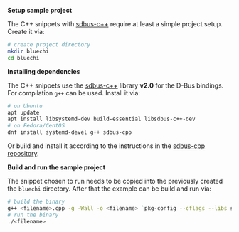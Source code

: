 <!-- markdownlint-disable-file MD013 MD036 MD041 -->

**Setup sample project**

The C++ snippets with [sdbus-c++](https://github.com/Kistler-Group/sdbus-cpp/) require at least a simple project setup. Create it via:

```bash
# create project directory
mkdir bluechi
cd bluechi
```

**Installing dependencies**

The C++ snippets use the [sdbus-c++](https://github.com/Kistler-Group/sdbus-cpp/) library **v2.0** for the D-Bus bindings. For compilation `g++` can be used. Install it via:

```bash
# on Ubuntu
apt update
apt install libsystemd-dev build-essential libsdbus-c++-dev
# on Fedora/CentOS
dnf install systemd-devel g++ sdbus-cpp
```

Or build and install it according to the instructions in the [sdbus-cpp repository](https://github.com/Kistler-Group/sdbus-cpp?tab=readme-ov-file#building-and-installing-the-library).

**Build and run the sample project**

The snippet chosen to run needs to be copied into the previously created the `bluechi` directory. After that the example can be build and run via:

```bash
# build the binary
g++ <filename>.cpp -g -Wall -o <filename> `pkg-config --cflags --libs sdbus-c++`
# run the binary
./<filename>
```

